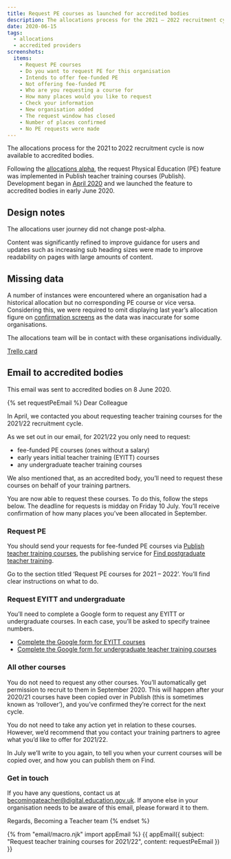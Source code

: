 ```yaml
---
title: Request PE courses as launched for accredited bodies
description: The allocations process for the 2021 – 2022 recruitment cycle is now available to accredited bodies
date: 2020-06-15
tags:
  - allocations
  - accredited providers
screenshots:
  items:
    - Request PE courses
    - Do you want to request PE for this organisation
    - Intends to offer fee-funded PE
    - Not offering fee-funded PE
    - Who are you requesting a course for
    - How many places would you like to request
    - Check your information
    - New organisation added
    - The request window has closed
    - Number of places confirmed
    - No PE requests were made
---
```


The allocations process for the 2021 to 2022 recruitment cycle is now available to accredited bodies.

Following the [allocations alpha](/publish-teacher-training-courses/allocations-alpha/), the request Physical Education (PE) feature was implemented in Publish teacher training courses (Publish). Development began in [April 2020](https://github.com/DFE-Digital/publish-teacher-training/pulls?page=2&q=allocation) and we launched the feature to accredited bodies in early June 2020.

## Design notes

The allocations user journey did not change post-alpha.

Content was significantly refined to improve guidance for users and updates such as increasing sub heading sizes were made to improve readability on pages with large amounts of content.

## Missing data

A number of instances were encountered where an organisation had a historical allocation but no corresponding PE course or vice versa. Considering this, we were required to omit displaying last year’s allocation figure on [confirmation screens](/publish-teacher-training-courses/allocations-alpha/#intends-to-offer-fee-funded-pe) as the data was inaccurate for some organisations.

The allocations team will be in contact with these organisations individually.

[Trello card](https://trello.com/c/5YfNXZ89/2402-investigate-how-many-allocations-miss-match-with-the-funded-pe-courses-in-our-system?menu=filter&filter=allocations%20landing)

## Email to accredited bodies

This email was sent to accredited bodies on 8 June 2020.

{% set requestPeEmail %}
Dear Colleague

In April, we contacted you about requesting teacher training courses for the 2021/22 recruitment cycle.

As we set out in our email, for 2021/22 you only need to request:

- fee-funded PE courses (ones without a salary)
- early years initial teacher training (EYITT) courses
- any undergraduate teacher training courses

We also mentioned that, as an accredited body, you’ll need to request these courses on behalf of your training partners.

You are now able to request these courses. To do this, follow the steps below. The deadline for requests is midday on Friday 10 July. You’ll receive confirmation of how many places you’ve been allocated in September.

### Request PE

You should send your requests for fee-funded PE courses via [Publish teacher training courses](https://www.publish-teacher-training-courses.service.gov.uk/), the publishing service for [Find postgraduate teacher training](https://find-postgraduate-teacher-training.education.gov.uk/).

Go to the section titled ‘Request PE courses for 2021 – 2022’. You’ll find clear instructions on what to do.

### Request EYITT and undergraduate

You’ll need to complete a Google form to request any EYITT or undergraduate courses. In each case, you’ll be asked to specify trainee numbers.

- [Complete the Google form for EYITT courses](https://docs.google.com/forms/d/e/1FAIpQLSeHmeVJgyRrC3RpJMYnK1zEpjFsVn8xJfck_4bhvggjm6bozQ/viewform)
- [Complete the Google form for undergraduate teacher training courses](https://docs.google.com/forms/d/e/1FAIpQLSeE1poBDwObc-YchKxPMzEJjCRPX7b5XHZcYXIkOfo3zJRNfA/viewform)

### All other courses

You do not need to request any other courses. You’ll automatically get permission to recruit to them in September 2020. This will happen after your 2020/21 courses have been copied over in Publish (this is sometimes known as ‘rollover’), and you’ve confirmed they’re correct for the next cycle.

You do not need to take any action yet in relation to these courses. However, we’d recommend that you contact your training partners to agree what you’d like to offer for 2021/22.

In July we’ll write to you again, to tell you when your current courses will be copied over, and how you can publish them on Find.

### Get in touch

If you have any questions, contact us at <becomingateacher@digital.education.gov.uk>. If anyone else in your organisation needs to be aware of this email, please forward it to them.

Regards,
Becoming a Teacher team
{% endset %}

{% from "email/macro.njk" import appEmail %}
{{ appEmail({
  subject: "Request teacher training courses for 2021/22",
  content: requestPeEmail
}) }}
